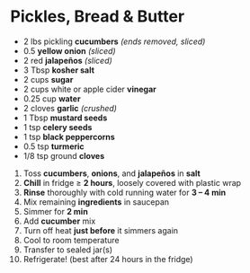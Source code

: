 # Pickles, Bread & Butter

- 2 lbs pickling **cucumbers** *(ends removed, sliced)*
- 0.5 **yellow onion** *(sliced)*
- 2 red **jalapeños** *(sliced)*
- 3 Tbsp **kosher salt**
- 2 cups **sugar**
- 2 cups white or apple cider **vinegar**
- 0.25 cup **water**
- 2 cloves **garlic** *(crushed)*
- 1 Tbsp **mustard seeds**
- 1 tsp **celery seeds**
- 1 tsp **black peppercorns**
- 0.5 tsp **turmeric**
- 1/8 tsp ground **cloves**

1. Toss **cucumbers**, **onions**, and **jalapeños** in **salt**
1. **Chill** in fridge ≥ **2 hours**, loosely covered with plastic wrap
1. **Rinse** thoroughly with cold running water for **3 – 4 min**
1. Mix remaining **ingredients** in saucepan
1. Simmer for **2 min**
1. Add **cucumber** mix
1. Turn off heat **just before** it simmers again
1. Cool to room temperature
1. Transfer to sealed jar(s)
1. Refrigerate! (best after 24 hours in the fridge)
